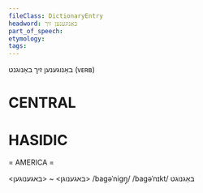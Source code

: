 ```yaml
---
fileClass: DictionaryEntry
headword: באַנוגענען זיך
part_of_speech: 
etymology: 
tags: 
---
```

באַנוגענען זיך
באַנוגנט
(ᴠᴇʀʙ)

CENTRAL
========

HASIDIC
=======
= AMERICA = 

<באגענוגן> ~ <באגענוגען>
/bagəˈnigŋ̩/
/bagəˈnɪkt/ באַגנוגט
